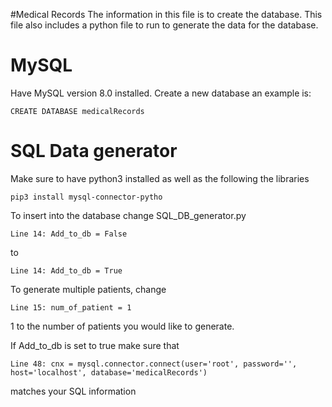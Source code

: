 #Medical Records
The information in this file is to create the database. This file also includes a python file to run to generate the data for the database.
# MySQL
Have MySQL version 8.0 installed.
Create a new database an example is:
```
CREATE DATABASE medicalRecords
```

# SQL Data generator
Make sure to have python3 installed as well as the following the libraries
```
pip3 install mysql-connector-pytho
```
To insert into the database change SQL_DB_generator.py
```
Line 14: Add_to_db = False
```
to
```
Line 14: Add_to_db = True
```

To generate multiple patients, change
```
Line 15: num_of_patient = 1
```
1 to the number of patients you would like to generate.

If Add_to_db is set to true make sure that
```
Line 48: cnx = mysql.connector.connect(user='root', password='', host='localhost', database='medicalRecords')
```
matches your SQL information